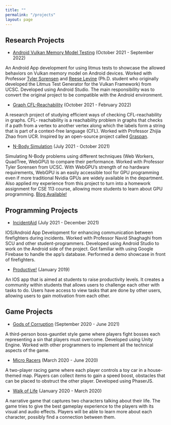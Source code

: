 ```yaml
---
title: ""
permalink: "/projects"
layout: page
---
```


## Research Projects

- [Android Vulkan Memory Model Testing](https://github.com/MangoShip/LitmusTestAndroid) (October 2021 - September 2022)

An Android App development for using litmus tests to showcase the allowed behaviors on Vulkan memory model on Android devices. Worked with Professor [Tyler Sorensen](https://users.soe.ucsc.edu/~tsorensen/) and [Reese Levine](https://users.soe.ucsc.edu/~reeselevine/) (Ph.D. student who originally developed the Litmus Test Generator for the Vulkan Framework) from UCSC. Developed using Android Studio. The main responsibility was to convert the original project to be compatible with the Android environment. 

- [Graph CFL-Reachability](https://github.com/MangoShip/GraphCFL) (October 2021 - February 2022)

A research project of studying efficient ways of checking CFL-reachability in graphs. CFL- reachability is a reachability problem in graphs that checks if a path from a vertex to another vertex along which the labels form a string that is part of a context-free language (CFL). Worked with Professor Zhijia Zhao from UCR. Inspired by an open-source project called [Graspan](https://github.com/Graspan). 

- [N-Body Simulation](https://github.com/MangoShip/NBodyWebGPU) (July 2021 - October 2021)

Simulating N-Body problems using different techniques (Web Workers, QuadTree, WebGPU) to compare their performance. Worked with Professor Tyler Sorensen from UCSC. With WebGPU’s strength of no hardware requirements, WebGPU is an easily accessible tool for GPU programming even if more traditional Nvidia GPUs are widely available in the department. Also applied my experience from this project to turn into a homework assignment for CSE 113 course, allowing more students to learn about GPU programming. [Blog Available!](https://mangoship.github.io/blog)

## Programming Projects

- [IncidentAid](https://incidentaid.com/) (July 2021 - December 2021)

IOS/Android App Development for enhancing communication between firefighters during incidents. Worked with Professor Navid Shaghaghi from SCU and other student-programmers. Developed using Android Studio to work on the Android side of the project. Got familiar with using Google Firebase to handle the app’s database. Performed a demo showcase in front of firefighters.

- [Productive!](https://devpost.com/software/productive) (January 2019)

An IOS app that is aimed at students to raise productivity levels. It creates a community within students that allows users to challenge each other with tasks to do. Users have access to view tasks that are done by other users, allowing users to gain motivation from each other. 

## Game Projects

- [Gods of Corruption](https://redhawkstudios.itch.io/gods-of-corruption) (September 2020 - June 2021)

A third-person boss-gauntlet style game where players fight bosses each representing a sin that players must overcome. Developed using Unity Engine. Worked with other programmers to implement all the technical aspects of the game.

- [Micro Racers](https://supplebun.github.io/Final-Game/) (March 2020 - June 2020)

A two-player racing game where each player controls a toy car in a house-themed map. Players can collect items to gain a speed boost, obstacles that can be placed to obstruct the other player. Developed using PhaserJS.

- [Walk of Life](https://barrettrees.com/80k-Games-W2020/WalkOfLife/index.html) (January 2020 - March 2020)

A narrative game that captures two characters talking about their life. The game tries to give the best gameplay experience to the players with its visual and audio effects. Players will be able to learn more about each character, possibly find a connection between them.